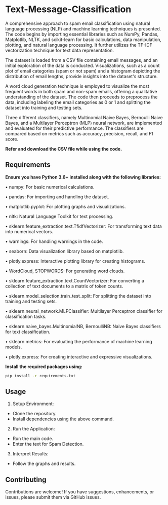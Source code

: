 
# Text-Message-Classification

A comprehensive approach to spam email classification using natural language processing (NLP) and machine learning techniques is presented. The code begins by importing essential libraries such as NumPy, Pandas, Matplotlib, NLTK, and scikit-learn for basic calculations, data manipulation, plotting, and natural language processing. It further utilizes the TF-IDF vectorization technique for text data representation.

The dataset is loaded from a CSV file containing email messages, and an initial exploration of the data is conducted. Visualizations, such as a count plot of email categories (spam or not spam) and a histogram depicting the distribution of email lengths, provide insights into the dataset's structure.

A word cloud generation technique is employed to visualize the most frequent words in both spam and non-spam emails, offering a qualitative understanding of the dataset. The code then proceeds to preprocess the data, including labeling the email categories as 0 or 1 and splitting the dataset into training and testing sets.

Three different classifiers, namely Multinomial Naive Bayes, Bernoulli Naive Bayes, and a Multilayer Perceptron (MLP) neural network, are implemented and evaluated for their predictive performance. The classifiers are compared based on metrics such as accuracy, precision, recall, and F1 score.

**Refer and download the CSV file while using the code.**






## Requirements

**Ensure you have Python 3.6+ installed along with the following libraries:**

• numpy: For basic numerical calculations. 

• pandas: For importing and handling the dataset. 

• matplotlib.pyplot: For plotting graphs and visualizations. 

• nltk: Natural Language Toolkit for text processing. 

• sklearn.feature_extraction.text.TfidfVectorizer: For transforming text data into 
numerical vectors. 

• warnings: For handling warnings in the code. 

• seaborn: Data visualization library based on matplotlib. 

• plotly.express: Interactive plotting library for creating histograms. 

• WordCloud, STOPWORDS: For generating word clouds. 

• sklearn.feature_extraction.text.CountVectorizer: For converting a collection of text 
documents to a matrix of token counts. 

• sklearn.model_selection.train_test_split: For splitting the dataset into training and 
testing sets. 

• sklearn.neural_network.MLPClassifier: Multilayer Perceptron classifier for 
classification tasks. 

• sklearn.naive_bayes.MultinomialNB, BernoulliNB: Naive Bayes classifiers for text 
classification. 

• sklearn.metrics: For evaluating the performance of machine learning models. 

• plotly.express: For creating interactive and expressive visualizations.


**Install the required packages using:**

```bash
pip install -r requirements.txt
```
## Usage

1. Setup Environment:
* Clone the repository.
* Install dependencies using the above command.

2. Run the Application:

* Run the main code.
* Enter the text for Spam Detection.

3. Interpret Results:

* Follow the graphs and results.

## Contributing

Contributions are welcome! If you have suggestions, enhancements, or issues, please submit them via GitHub issues.

